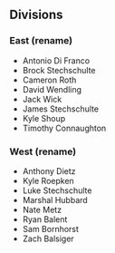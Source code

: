 ## Divisions

### East (rename)
- Antonio Di Franco
- Brock Stechschulte
- Cameron Roth
- David Wendling
- Jack Wick
- James Stechschulte
- Kyle Shoup
- Timothy Connaughton

### West (rename)
- Anthony Dietz
- Kyle Roepken
- Luke Stechschulte
- Marshal Hubbard 
- Nate Metz
- Ryan Balent
- Sam Bornhorst
- Zach Balsiger
